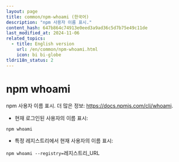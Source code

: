 ```yaml
---
layout: page
title: common/npm-whoami (한국어)
description: "npm 사용자 이름 표시."
content_hash: 647b864c74913e0eed3a9ad36c5d7b75e49c11de
last_modified_at: 2024-11-06
related_topics:
  - title: English version
    url: /en/common/npm-whoami.html
    icon: bi bi-globe
tldri18n_status: 2
---
```

# npm whoami

npm 사용자 이름 표시.
더 많은 정보: <https://docs.npmjs.com/cli/whoami>.

- 현재 로그인된 사용자의 이름 표시:

`npm whoami`

- 특정 레지스트리에서 현재 사용자의 이름 표시:

`npm whoami --registry=`<span class="tldr-var badge badge-pill bg-dark-lm bg-white-dm text-white-lm text-dark-dm font-weight-bold">레지스트리_URL</span>
